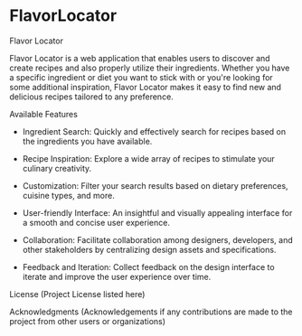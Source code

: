 # FlavorLocator

Flavor Locator

Flavor Locator is a web application that enables users to discover and create recipes and also properly utilize their ingredients. Whether you have a specific ingredient or diet you want to stick with or you're looking for some additional inspiration, Flavor Locator makes it easy to find new and delicious recipes tailored to any preference.

Available Features

- Ingredient Search: Quickly and effectively search for recipes based on the ingredients you have available.
- Recipe Inspiration: Explore a wide array of recipes to stimulate your culinary creativity.
- Customization: Filter your search results based on dietary preferences, cuisine types, and more.
- User-friendly Interface: An insightful and visually appealing interface for a smooth and concise user experience.
- Collaboration: Facilitate collaboration among designers, developers, and other stakeholders by centralizing design assets and specifications.

- Feedback and Iteration: Collect feedback on the design interface to iterate and improve the user experience over time.

License
(Project License listed here)

Acknowledgments
(Acknowledgements if any contributions are made to the project from other users or organizations)
